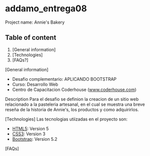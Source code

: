 # addamo_entrega08
Project name: Annie's Bakery

## Table of content
1. [General information]
2. [Technologies]
3. [FAQs?]

[General information]
* Desafio complementario: APLICANDO BOOTSTRAP
* Curso: Desarrollo Web
* Centro de Capacitacion Coderhouse (www.coderhouse.com)

Description
Para el desafio se definion la creacion de un sitio web relacionado a la pasteleria artesanal, en el cual se muestra una breve reseña de la historia de Annie's, los productos y como adquirirlos.

[Technologies]
Las tecnologias utiizadas en el proyecto son:
* [HTML5](https://dev.w3.org/html5/html-author/): Version 5 
* [CSS3](https://developer.mozilla.org/en-US/docs/Web/CSS): Version 3
* [Bootstrap](https://getbootstrap.com/): Version 5.2

[FAQs]
